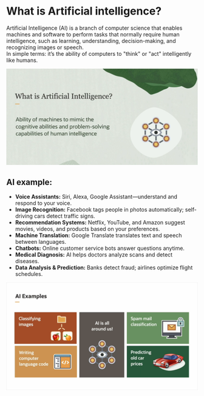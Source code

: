 # What is Artificial intelligence?
Artificial Intelligence (AI) is a branch of computer science that enables machines and software to perform tasks that normally require human intelligence, such as learning, understanding, decision-making, and recognizing images or speech.  
In simple terms: it’s the ability of computers to "think" or "act" intelligently like humans.

![AI Images](images/AI.png)





## AI example:
* **Voice Assistants:** Siri, Alexa, Google Assistant—understand and respond to your voice.
* **Image Recognition:** Facebook tags people in photos automatically; self-driving cars detect traffic signs.
* **Recommendation Systems:** Netflix, YouTube, and Amazon suggest movies, videos, and products based on your preferences.
* **Machine Translation:** Google Translate translates text and speech between languages.
* **Chatbots:** Online customer service bots answer questions anytime.
* **Medical Diagnosis:** AI helps doctors analyze scans and detect diseases.
* **Data Analysis & Prediction:** Banks detect fraud; airlines optimize flight schedules.


![AI](images/example.png)